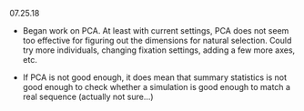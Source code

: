 07.25.18

- Began work on PCA. At least with current settings, PCA does not seem too effective for figuring out the dimensions for natural selection. Could try more individuals, changing fixation settings, adding a few more axes, etc.

- If PCA is not good enough, it does mean that summary statistics is not good enough to check whether a simulation is good enough to match a real sequence (actually not sure...)
